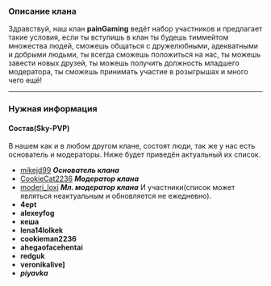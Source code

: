 ### Описание клана
Здравствуй, наш клан **painGaming** ведёт набор участников и предлагает такие условия, если ты вступишь в клан ты будешь тиммейтом множества людей, сможешь общаться с дружелюбными, адекватными и добрыми людьми, ты всегда сможешь положиться на нас, ты можешь завести новых друзей, ты можешь получить должность младшего модератора, ты сможешь принимать участие в розыгрышах и много чего ещё!
***
### Нужная информация
  #### Состав(Sky-PVP)
  В нашем как и в любом другом клане, состоят люди, так же у нас есть основатель и модераторы. Ниже будет приведён актуальный их список.
  * [mikejd99](vk.com/id0) ***Основатель клана***
  * [CookieCat2236](vk.com/id0) ***Модератор клана***
  * [moderi_loxi](vk.com/witwarich) ***Мл. модератор клана***
  И участники(список может являться неактуальным и обновляется не ежедневно).
  * **4ept**
  * **alexeyfog** 
  * **кеша**
  * **lena14lolkek**
  * **cookieman2236**
  * **ahegaofacehentai**
  * **redguk**
  * **veronikalive]**
  * **_piyavka_**
